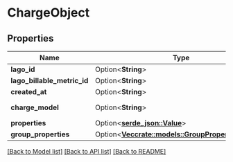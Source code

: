 # ChargeObject

## Properties

Name | Type | Description | Notes
------------ | ------------- | ------------- | -------------
**lago_id** | Option<**String**> |  | [optional]
**lago_billable_metric_id** | Option<**String**> |  | [optional]
**created_at** | Option<**String**> |  | [optional]
**charge_model** | Option<**String**> | Charge model type | [optional]
**properties** | Option<[**serde_json::Value**](.md)> |  | [optional]
**group_properties** | Option<[**Vec<crate::models::GroupPropertiesObject>**](GroupPropertiesObject.md)> |  | [optional]

[[Back to Model list]](../README.md#documentation-for-models) [[Back to API list]](../README.md#documentation-for-api-endpoints) [[Back to README]](../README.md)


